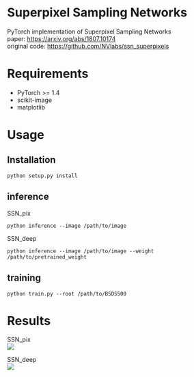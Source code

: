 # Superpixel Sampling Networks
PyTorch implementation of Superpixel Sampling Networks  
paper: https://arxiv.org/abs/1807.10174  
original code: https://github.com/NVlabs/ssn_superpixels

# Requirements
- PyTorch >= 1.4
- scikit-image
- matplotlib

# Usage
## Installation
```
python setup.py install
```

## inference
SSN_pix
```
python inference --image /path/to/image
```
SSN_deep
```
python inference --image /path/to/image --weight /path/to/pretrained_weight
```

## training
```
python train.py --root /path/to/BSDS500
```

# Results
SSN_pix  
<img src=https://github.com/perrying/ssn-pytorch/blob/master/SSN_pix_result.png>

SSN_deep  
<img src=https://github.com/perrying/ssn-pytorch/blob/master/SSN_deep_result.png>
